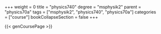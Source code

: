 +++
weight = 0
title = "physics740"
degree = "msphysik2"
parent = "physics70a"
tags = ["msphysik2", "physics740", "physics70a"]
categories = ["course"]
bookCollapseSection = false
+++

{{< genCoursePage >}}
